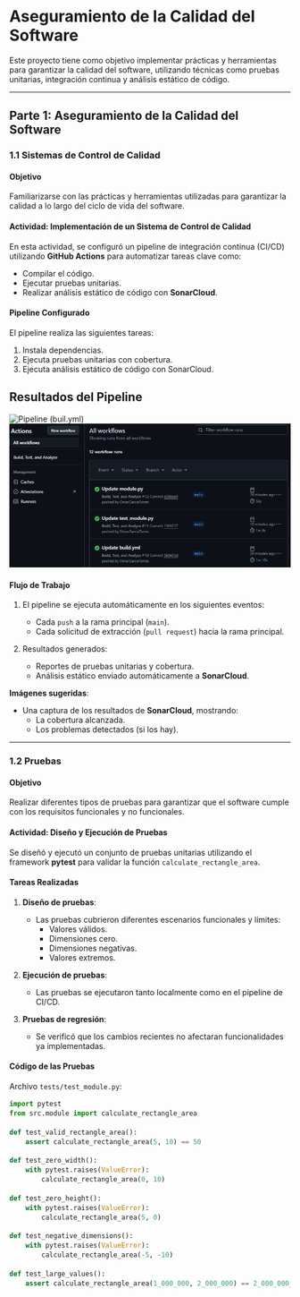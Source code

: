 # Aseguramiento de la Calidad del Software

Este proyecto tiene como objetivo implementar prácticas y herramientas para garantizar la calidad del software, utilizando técnicas como pruebas unitarias, integración continua y análisis estático de código.

---

## **Parte 1: Aseguramiento de la Calidad del Software**

### **1.1 Sistemas de Control de Calidad**

#### **Objetivo**
Familiarizarse con las prácticas y herramientas utilizadas para garantizar la calidad a lo largo del ciclo de vida del software.

#### **Actividad: Implementación de un Sistema de Control de Calidad**
En esta actividad, se configuró un pipeline de integración continua (CI/CD) utilizando **GitHub Actions** para automatizar tareas clave como:
- Compilar el código.
- Ejecutar pruebas unitarias.
- Realizar análisis estático de código con **SonarCloud**.

#### **Pipeline Configurado**
El pipeline realiza las siguientes tareas:
1. Instala dependencias.
2. Ejecuta pruebas unitarias con cobertura.
3. Ejecuta análisis estático de código con SonarCloud.
## Resultados del Pipeline
![Pipeline (buil.yml)](images/g2.png)
![Ejecución exitosa del pipeline](images/g1.png)


#### **Flujo de Trabajo**
1. El pipeline se ejecuta automáticamente en los siguientes eventos:
   - Cada `push` a la rama principal (`main`).
   - Cada solicitud de extracción (`pull request`) hacia la rama principal.

2. Resultados generados:
   - Reportes de pruebas unitarias y cobertura.
   - Análisis estático enviado automáticamente a **SonarCloud**.

**Imágenes sugeridas**:
- Una captura de los resultados de **SonarCloud**, mostrando:
  - La cobertura alcanzada.
  - Los problemas detectados (si los hay).

---

### **1.2 Pruebas**

#### **Objetivo**
Realizar diferentes tipos de pruebas para garantizar que el software cumple con los requisitos funcionales y no funcionales.

#### **Actividad: Diseño y Ejecución de Pruebas**
Se diseñó y ejecutó un conjunto de pruebas unitarias utilizando el framework **pytest** para validar la función `calculate_rectangle_area`.

#### **Tareas Realizadas**
1. **Diseño de pruebas**:
   - Las pruebas cubrieron diferentes escenarios funcionales y límites:
     - Valores válidos.
     - Dimensiones cero.
     - Dimensiones negativas.
     - Valores extremos.

2. **Ejecución de pruebas**:
   - Las pruebas se ejecutaron tanto localmente como en el pipeline de CI/CD.

3. **Pruebas de regresión**:
   - Se verificó que los cambios recientes no afectaran funcionalidades ya implementadas.

#### **Código de las Pruebas**

Archivo `tests/test_module.py`:
```python
import pytest
from src.module import calculate_rectangle_area

def test_valid_rectangle_area():
    assert calculate_rectangle_area(5, 10) == 50

def test_zero_width():
    with pytest.raises(ValueError):
        calculate_rectangle_area(0, 10)

def test_zero_height():
    with pytest.raises(ValueError):
        calculate_rectangle_area(5, 0)

def test_negative_dimensions():
    with pytest.raises(ValueError):
        calculate_rectangle_area(-5, -10)

def test_large_values():
    assert calculate_rectangle_area(1_000_000, 2_000_000) == 2_000_000_000_000
